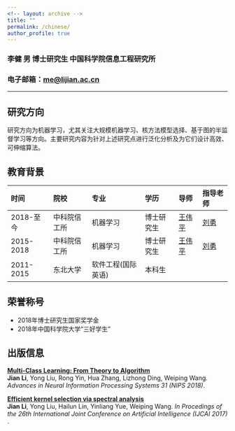 ```yaml
---
<!-- layout: archive -->
title: ""
permalink: /chinese/
author_profile: true
---
```

### 李健 男 博士研究生 中国科学院信息工程研究所
### 电子邮箱：me@lijian.ac.cn
---
## 研究方向
研究方向为机器学习，尤其关注大规模机器学习、核方法模型选择、基于图的半监督学习等方向。主要研究内容为针对上述研究点进行泛化分析及为它们设计高效、可伸缩算法。

## 教育背景

|时间|院校|专业|学历|导师|指导老师|
|:--|:--|:--|:--|:--|:--|
|2018-至今|中科院信工所|机器学习|博士研究生|[王伟平](http://bkjy.ucas.ac.cn/index.php/szdw/ds/jsjxk/wlkjaq/4188-wwp)|[刘勇](https://iie-liuyong.github.io)|
|2015-2018|中科院信工所|机器学习|博士研究生|[王伟平](http://bkjy.ucas.ac.cn/index.php/szdw/ds/jsjxk/wlkjaq/4188-wwp)|[刘勇](https://iie-liuyong.github.io)|
|2011-2015|东北大学|软件工程(国际英语)|本科生|||

## 荣誉称号
* 2018年博士研究生国家奖学金
* 2018年中国科学院大学“三好学生”

## 出版信息
<b>[Multi-Class Learning: From Theory to Algorithm](https://superlj666.github.io/publications/mc)</b> <br>
<b>Jian Li</b>, Yong Liu, Rong Yin, Hua Zhang, Lizhong Ding, Weiping Wang. <i>Advances in Neural Information Processing Systems 31 (NIPS 2018)</i>.

<b>[Efficient kernel selection via spectral analysis](https://superlj666.github.io/publications/sm)</b> <br>
<b>Jian Li</b>, Yong Liu, Hailun Lin, Yinliang Yue, Weiping Wang. <i>In Procedings of the 26th International Joint Conference on Artificial Intelligence (IJCAI 2017) </i>.
